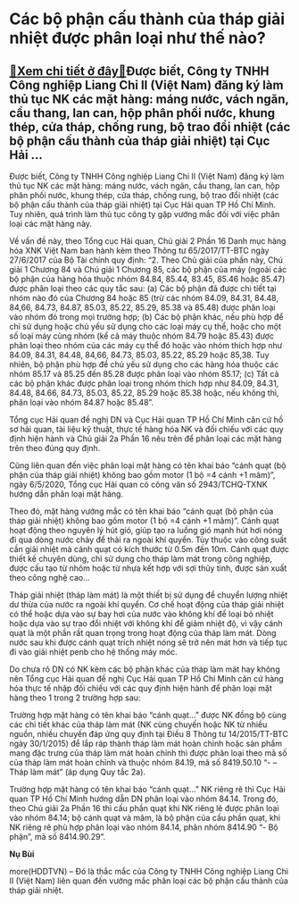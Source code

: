 Các bộ phận cấu thành của tháp giải nhiệt được phân loại như thế nào?
=====================================================================

[:gift:Xem chi tiết ở đây:gift:](https://hddtvn.com/cac-bo-phan-cau-thanh-cua-thap-giai-nhiet-duoc-phan-loai-nhu-the-nao/)Được biết, Công ty TNHH Công nghiệp Liang Chi II (Việt Nam) đăng ký làm thủ tục NK các mặt hàng: máng nước, vách ngăn, cầu thang, lan can, hộp phân phối nước, khung thép, cửa tháp, chống rung, bộ trao đổi nhiệt (các bộ phận cấu thành của tháp giải nhiệt) tại Cục Hải …
----------------------------------------------------------------------------------------------------------------------------------------------------------------------------------------------------------------------------------------------------------------------------


Được biết, Công ty TNHH Công nghiệp Liang Chi II (Việt Nam) đăng ký làm thủ tục NK các mặt hàng: máng nước, vách ngăn, cầu thang, lan can, hộp phân phối nước, khung thép, cửa tháp, chống rung, bộ trao đổi nhiệt (các bộ phận cấu thành của tháp giải nhiệt) tại Cục Hải quan TP Hồ Chí Minh. Tuy nhiên, quá trình làm thủ tục công ty gặp vướng mắc đối với việc phân loại các mặt hàng này.


Về vấn đề này, theo Tổng cục Hải quan, Chú giải 2 Phần 16 Danh mục hàng hóa XNK Việt Nam ban hành kèm theo Thông tư 65/2017/TT-BTC ngày 27/6/2017 của Bộ Tài chính quy định: “2. Theo Chủ giải của phần này, Chú giải 1 Chương 84 và Chú giải 1 Chương 85, các bộ phận của máy (ngoài các bộ phận của hàng hóa thuộc nhóm 84.84, 85.44, 83.45, 85.46 hoặc 85.47) được phân loại theo các quy tắc sau: (a) Các bộ phận đã được chi tiết tại nhóm nào đó của Chương 84 hoặc 85 (trừ các nhóm 84.09, 84.31, 84.48, 84,66, 84.73, 84.87, 85.03, 85.22, 85.29, 85.38 và 85.48) được phân loại vào nhóm đó trong mọi trường hợp; (b) Các bộ phận khác, nếu phù hợp để chỉ sử dụng hoặc chủ yếu sử dụng cho các loại máy cụ thể, hoặc cho một số loại máy cùng nhóm (kể cả máy thuộc nhóm 84.79 hoặc 85.43) được phân loại theo nhóm của các máy cụ thể đó hoặc vào nhóm thích hợp như 84.09, 84.31, 84.48, 84,66, 84.73, 85.03, 85.22, 85.29 hoặc 85,38. Tuy nhiên, bộ phận phù hợp để chủ yếu sử dụng cho các hàng hóa thuộc các nhóm 85.17 và 85.25 đến 85.28 được phân loại vào nhóm 85.17; (c) Tất cả các bộ phận khác được phân loại trong nhóm thích hợp như 84.09, 84.31, 84.48, 84.66, 84.73, 85.03, 85.22, 85.29 hoặc 85.38 hoặc, nếu không thì, phân loại vào nhóm 84.87 hoặc 85.48”.


Tổng cục Hải quan đề nghị DN và Cục Hải quan TP Hồ Chí Minh căn cứ hồ sơ hải quan, tài liệu kỹ thuật, thực tế hàng hóa NK và đối chiếu với các quy định hiện hành và Chú giải 2a Phần 16 nêu trên để phân loại các mặt hàng trên theo đúng quy định.


Cũng liên quan đến việc phân loại mặt hàng có tên khai báo “cánh quạt (bộ phận của tháp giải nhiệt) không bao gồm motor (1 bộ =4 cánh +1 mâm)”, ngày 6/5/2020, Tổng cục Hải quan có công văn số 2943/TCHQ-TXNK hướng dẫn phân loại mặt hàng.


Theo đó, mặt hàng vướng mắc có tên khai báo “cánh quạt (bộ phận của tháp giải nhiệt) không bao gồm motor (1 bộ =4 cánh +1 mâm)”. Cánh quạt hoạt động theo nguyên lý hút gió, giúp tạo ra luồng gió mạnh hút hơi nóng đi qua dòng nước chảy để thải ra ngoài khí quyển. Tùy thuộc vào công suất cần giải nhiệt mà cánh quạt có kích thước từ 0.5m đến 10m. Cánh quạt được thiết kế chuyên dùng, chỉ sử dụng cho tháp làm mát trong công nghiệp, được cấu tạo từ nhôm hoặc từ nhựa kết hợp với sợi thủy tinh, được sản xuất theo công nghệ cao…


Tháp giải nhiệt (tháp làm mát) là một thiết bị sử dụng để chuyển lượng nhiệt dư thừa của nước ra ngoài khí quyển. Cơ chế hoạt động của tháp giải nhiệt có thể hoặc dựa vào sự bay hơi của nước vào không khí để loại bỏ nhiệt hoặc dựa vào sự trao đổi nhiệt với không khí để giảm nhiệt độ, vì vậy cánh quạt là một phần rất quan trọng trong hoạt động của tháp làm mát. Dòng nước sau khi được cánh quạt trích nhiệt nóng sẽ trở nên mát hơn và tiếp tục đi vào giải nhiệt penb cho hệ thống máy móc.


Do chưa rõ DN có NK kèm các bộ phận khác của tháp làm mát hay không nên Tổng cục Hải quan đề nghị Cục Hải quan TP Hồ Chí Minh căn cứ hàng hóa thực tế nhập đối chiếu với các quy định hiện hành để phân loại mặt hàng theo 1 trong 2 trường hợp sau:


Trường hợp mặt hàng có tên khai báo “cánh quạt…” được NK đồng bộ cùng các chi tiết khác của tháp làm mát (NK cùng chuyến hoặc NK từ nhiều nguồn, nhiều chuyến đáp ứng quy định tại Điều 8 Thông tư 14/2015/TT-BTC ngày 30/1/2015) để lắp ráp thành tháp làm mát hoàn chỉnh hoặc sản phẩm mang đặc trưng của tháp làm mát hoàn chỉnh thì được phân loại theo mã số của tháp làm mát hoàn chỉnh và thuộc nhóm 84.19, mã số 8419.50.10 “- – Tháp làm mát” (áp dụng Quy tắc 2a).


Trường hợp mặt hàng có tên khai báo “cánh quạt…” NK riêng rẽ thì Cục Hải quan TP Hồ Chí Minh hướng dẫn DN phân loại vào nhóm 84.14. Trong đó, theo Chú giải 2a Phần 16 thì cấu phần quạt khi NK riêng lẻ được phân loại vào nhóm 84.14; bộ cánh quạt và mâm, là bộ phận của cấu phần quạt, khi NK riêng rẽ phù hợp phân loại vào nhóm 84.14, phân nhóm 8414.90 “- Bộ phận”, mã số 8414.90.29”.




**Nụ Bùi**



more(HDDTVN) – Đó là thắc mắc của Công ty TNHH Công nghiệp Liang Chi II (Việt Nam) liên quan đến vướng mắc phân loại các bộ phận cấu thành của tháp giải nhiệt.

